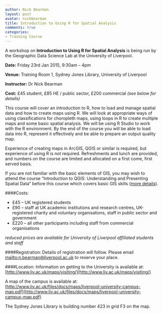 ```yaml
---
author: Nick Bearman
layout: post
avatar: nickbearman
title: Introduction to Using R for Spatial Analysis
comments: true
categories:
- Training Course
---
```


A workshop on **Introduction to Using R for Spatial Analysis** is being run by the Geographic Data Science Lab at the University of Liverpool.

**Date:** Friday 23rd Jan 2015, 9:30am – 4pm

**Venue:** Training Room 1, Sydney Jones Library, University of Liverpool

**Instructor:** Dr Nick Bearman

**Cost:** £45 student, £85 HE / public sector, £200 commercial *(see below for details)*

This course will cover an introduction to R, how to load and manage spatial data and how to create maps using R. We will look at appropriate ways of using classifications for choropleth maps, using loops in R to create multiple maps and some basic spatial analysis. We will be using R Studio to work with the R environment. By the end of the course you will be able to load data into R, represent it effectively and be able to prepare an output quality map. 

Experience of creating maps in ArcGIS, QGIS or similar is required, but experience of using R is not required. Refreshments and lunch are provided, and numbers on the course are limited and allocated on a first come, first served basis.

If you are not familiar with the basic elements of GIS, you may wish to attend the course “Introduction to QGIS: Understanding and Presenting Spatial Data” before this course which covers basic GIS skills ([more details](http://geographicdatascience.com/training%20course/2014/12/01/Introduction-to-QGIS/)). 

####Costs:
- £45 – UK registered students
- £90 – staff at UK academic institutions and research centres, UK-registered charity and voluntary organisations, staff in public sector and government
- £220 – all other participants including staff from commercial organisations  

*reduced prices are available for University of Liverpool affiliated students and staff*

####Registration:
Details of registration will follow. Please email <mailto:n.bearman@liverpool.ac.uk> to reserve your place.

####Location:
Information on getting to the University is available at: [http://www.liv.ac.uk/maps/visiting/](http://www.liv.ac.uk/maps/visiting/)

A map of the campus is available at: [http://www.liv.ac.uk/files/docs/maps/liverpool-university-campus-map.pdf](http://www.liv.ac.uk/files/docs/maps/liverpool-university-campus-map.pdf)

The Sydney Jones Library is building number 423 in grid F3 on the map. 
